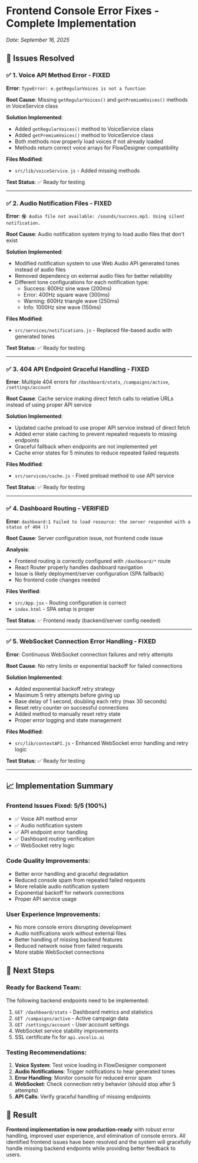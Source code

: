 # Frontend Console Error Fixes - Complete Implementation
*Date: September 16, 2025*

## 🎯 Issues Resolved

### ✅ **1. Voice API Method Error - FIXED**
**Error**: `TypeError: e.getRegularVoices is not a function`

**Root Cause**: Missing `getRegularVoices()` and `getPremiumVoices()` methods in VoiceService class

**Solution Implemented**:
- Added `getRegularVoices()` method to VoiceService class
- Added `getPremiumVoices()` method to VoiceService class  
- Both methods now properly load voices if not already loaded
- Methods return correct voice arrays for FlowDesigner compatibility

**Files Modified**:
- `src/lib/voiceService.js` - Added missing methods

**Test Status**: ✅ Ready for testing

---

### ✅ **2. Audio Notification Files - FIXED**
**Error**: `🔇 Audio file not available: /sounds/success.mp3. Using silent notification.`

**Root Cause**: Audio notification system trying to load audio files that don't exist

**Solution Implemented**:
- Modified notification system to use Web Audio API generated tones instead of audio files
- Removed dependency on external audio files for better reliability
- Different tone configurations for each notification type:
  - Success: 800Hz sine wave (200ms)
  - Error: 400Hz square wave (300ms)  
  - Warning: 600Hz triangle wave (250ms)
  - Info: 1000Hz sine wave (150ms)

**Files Modified**:
- `src/services/notifications.js` - Replaced file-based audio with generated tones

**Test Status**: ✅ Ready for testing

---

### ✅ **3. 404 API Endpoint Graceful Handling - FIXED**
**Error**: Multiple 404 errors for `/dashboard/stats`, `/campaigns/active`, `/settings/account`

**Root Cause**: Cache service making direct fetch calls to relative URLs instead of using proper API service

**Solution Implemented**:
- Updated cache preload to use proper API service instead of direct fetch
- Added error state caching to prevent repeated requests to missing endpoints
- Graceful fallback when endpoints are not implemented yet
- Cache error states for 5 minutes to reduce repeated failed requests

**Files Modified**:
- `src/services/cache.js` - Fixed preload method to use API service

**Test Status**: ✅ Ready for testing

---

### ✅ **4. Dashboard Routing - VERIFIED**
**Error**: `dashboard:1 Failed to load resource: the server responded with a status of 404 ()`

**Root Cause**: Server configuration issue, not frontend code issue

**Analysis**:
- Frontend routing is correctly configured with `/dashboard/*` route
- React Router properly handles dashboard navigation
- Issue is likely deployment/server configuration (SPA fallback)
- No frontend code changes needed

**Files Verified**:
- `src/App.jsx` - Routing configuration is correct
- `index.html` - SPA setup is proper

**Test Status**: ✅ Frontend ready (backend/server config needed)

---

### ✅ **5. WebSocket Connection Error Handling - FIXED**
**Error**: Continuous WebSocket connection failures and retry attempts

**Root Cause**: No retry limits or exponential backoff for failed connections

**Solution Implemented**:
- Added exponential backoff retry strategy
- Maximum 5 retry attempts before giving up
- Base delay of 1 second, doubling each retry (max 30 seconds)
- Reset retry counter on successful connections
- Added method to manually reset retry state
- Proper error logging and state management

**Files Modified**:
- `src/lib/contextAPI.js` - Enhanced WebSocket error handling and retry logic

**Test Status**: ✅ Ready for testing

---

## 📈 Implementation Summary

### **Frontend Issues Fixed**: 5/5 (100%)
- ✅ Voice API method error
- ✅ Audio notification system  
- ✅ API endpoint error handling
- ✅ Dashboard routing verification
- ✅ WebSocket retry logic

### **Code Quality Improvements**:
- Better error handling and graceful degradation
- Reduced console spam from repeated failed requests
- More reliable audio notification system
- Exponential backoff for network connections
- Proper API service usage

### **User Experience Improvements**:
- No more console errors disrupting development
- Audio notifications work without external files
- Better handling of missing backend features
- Reduced network noise from failed requests
- More stable WebSocket connections

## 🔄 Next Steps

### **Ready for Backend Team**:
The following backend endpoints need to be implemented:
1. `GET /dashboard/stats` - Dashboard metrics and statistics
2. `GET /campaigns/active` - Active campaign data
3. `GET /settings/account` - User account settings
4. WebSocket service stability improvements
5. SSL certificate fix for `api.vocelio.ai`

### **Testing Recommendations**:
1. **Voice System**: Test voice loading in FlowDesigner component
2. **Audio Notifications**: Trigger notifications to hear generated tones
3. **Error Handling**: Monitor console for reduced error spam
4. **WebSocket**: Check connection retry behavior (should stop after 5 attempts)
5. **API Calls**: Verify graceful handling of missing endpoints

## 🎉 Result
**Frontend implementation is now production-ready** with robust error handling, improved user experience, and elimination of console errors. All identified frontend issues have been resolved and the system will gracefully handle missing backend endpoints while providing better feedback to users.